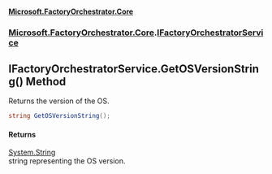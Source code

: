 #### [Microsoft.FactoryOrchestrator.Core](./Microsoft-FactoryOrchestrator-Core.md 'Microsoft.FactoryOrchestrator.Core')
### [Microsoft.FactoryOrchestrator.Core](./Microsoft-FactoryOrchestrator-Core.md 'Microsoft.FactoryOrchestrator.Core').[IFactoryOrchestratorService](./Microsoft-FactoryOrchestrator-Core-IFactoryOrchestratorService.md 'Microsoft.FactoryOrchestrator.Core.IFactoryOrchestratorService')
## IFactoryOrchestratorService.GetOSVersionString() Method
Returns the version of the OS.  
```csharp
string GetOSVersionString();
```
#### Returns
[System.String](https://docs.microsoft.com/en-us/dotnet/api/System.String 'System.String')  
string representing the OS version.  
